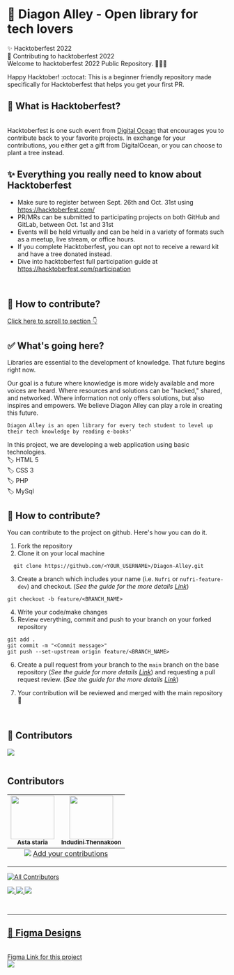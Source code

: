# 🏫 Diagon Alley - Open library for tech lovers 

✨ Hacktoberfest 2022 <br>
🌱 Contributing to hacktoberfest 2022 <br>
Welcome to hacktoberfest 2022 Public Repository. 👨🏻‍💻 <br>

Happy Hacktober! :octocat: This is a beginner friendly repository made specifically for Hacktoberfest that helps you get your first PR.
 </br>

## 🔖 What is Hacktoberfest? 
</br>
Hacktoberfest is one such event from <a href="https://hacktoberfest.digitalocean.com/" target="_blank">Digital Ocean</a>
 that encourages you to contribute back to your favorite projects. In exchange for your contributions, you either get a gift from DigitalOcean, or you can choose to plant a tree instead.
</br> 

## ✨ Everything you really need to know about Hacktoberfest

  - Make sure to register between Sept. 26th and Oct. 31st using https://hacktoberfest.com/
  - PR/MRs can be submitted to participating projects on both GitHub and GitLab, between Oct. 1st and 31st
  - Events will be held virtually and can be held in a variety of formats such as a meetup, live stream, or office hours.
  - If you complete Hacktoberfest, you can opt not to receive a reward kit and have a tree donated instead.
  - Dive into hacktoberfest full participation guide at https://hacktoberfest.com/participation 
  </br>
  
  ## 🤝 How to contribute? 
[Click here to scroll to section 👇](#-how-to-contribute-1)
</br>

## ✅ What's going here? 

Libraries are essential to the development of knowledge.
That future begins right now.


Our goal is a future where knowledge is more widely available and more voices are heard.
Where resources and solutions can be "hacked," shared, and networked.
Where information not only offers solutions, but also inspires and empowers.
We believe Diagon Alley can play a role in creating this future. 
</br>

`Diagon Alley is an open library for every tech student to level up their tech knowledge by reading e-books'`
</br>


In this project, we are developing a web application using basic technologies.</br>
  🏷️ HTML 5   
  🏷️ CSS 3  
  🏷️ PHP   
  🏷️ MySql
## 🤝 How to contribute?

You can contribute to the project on github. Here's how you can do it.

1. Fork the repository
2. Clone it on your local machine
  ```
    git clone https://github.com/<YOUR_USERNAME>/Diagon-Alley.git
  ```
3. Create a branch which includes your name (i.e. `Nufri` or `nufri-feature-dev`) and checkout. (_See the guide for the more details [Link](https://www.atlassian.com/git/tutorials/comparing-workflows/feature-branch-workflow)_)
  ```
  git checkout -b feature/<BRANCH_NAME>
  ```
4. Write your code/make changes
5. Review everything, commit and push to your branch on your forked repository
  ```
  git add .
  git commit -m "<Commit message>"
  git push --set-upstream origin feature/<BRANCH_NAME>

```
6. Create a pull request from your branch to the `main` branch on the base repository 
   (_See the guide for more
   details [Link](https://docs.github.com/en/free-pro-team@latest/github/collaborating-with-issues-and-pull-requests/creating-a-pull-request)_) and requesting a pull request review. (_See the guide for the more details [Link](https://docs.github.com/en/pull-requests/collaborating-with-pull-requests/proposing-changes-to-your-work-with-pull-requests/requesting-a-pull-request-review)_)

   
7.  Your contribution will be reviewed and merged with the main repository 🙌
</br>

## 🌱 Contributors </br>

<a href="https://github.com/MadhushaPrasad/Diagon-Alley/graphs/contributors">
  <img src="https://contrib.rocks/image?repo=MadhushaPrasad/Diagon-Alley" />
</a>
</br></br>

## Contributors

<!-- ALL-CONTRIBUTORS-LIST:START - Do not remove or modify this section -->
<!-- prettier-ignore-start -->
<!-- markdownlint-disable -->
<table>
  <tbody>
    <tr>
      <td align="center"><a href="https://github.com/astaStaria99"><img src="https://avatars.githubusercontent.com/u/115904780?v=4" width="100px;" alt=""/><br /><sub><b>Asta staria</b></sub></a></td>
      <td align="center"><a href="https://github.com/IndudiniThennakoon"><img src="https://avatars.githubusercontent.com/u/99181964?v=4" width="100px;" alt=""/><br /><sub><b>Indudini Thennakoon</b></sub></a></td>
    </tr>
  </tbody>
  <tfoot>
    <tr>
      <td align="center" size="13px" colspan="7">
        <img src="https://raw.githubusercontent.com/all-contributors/all-contributors-cli/1b8533af435da9854653492b1327a23a4dbd0a10/assets/logo-small.svg">
          <a href="https://all-contributors.js.org/docs/en/bot/usage">Add your contributions</a>
        </img>
      </td>
    </tr>
  </tfoot>
</table>

<!-- markdownlint-restore -->
<!-- prettier-ignore-end -->

<!-- ALL-CONTRIBUTORS-LIST:END -->

 <hr>
 
<!-- ALL-CONTRIBUTORS-BADGE:START - Do not remove or modify this section -->
[![All Contributors](https://img.shields.io/badge/all_contributors-2-orange.svg?style=flat-square)](#contributors)
<!-- ALL-CONTRIBUTORS-BADGE:END -->

<a href="https://www.w3.org/html/" target="_blank"> <img src="https://img.icons8.com/color/48/000000/html-5.png"/> </a> <a href="https://www.w3schools.com/css/" target="_blank"> <img src="https://img.icons8.com/color/48/000000/css3.png"/> </a><a href="https://www.php.net/" target="_blank"> <img src="https://img.icons8.com/dusk/64/000000/php-logo.png"/>

</br>
<hr>
<h2>🔖 Figma Designs</h2>
</br>
<a href="https://www.figma.com/file/dz4JS3XBiGzTDGGIQ3PczB/Diagon-Alley?node-id=20%3A782" target="_blank"> Figma Link for this project</a>
</br>
<img src="https://user-images.githubusercontent.com/5544472/196491229-06cb8dfe-215c-481e-a3a5-56eaea008d6f.png">



